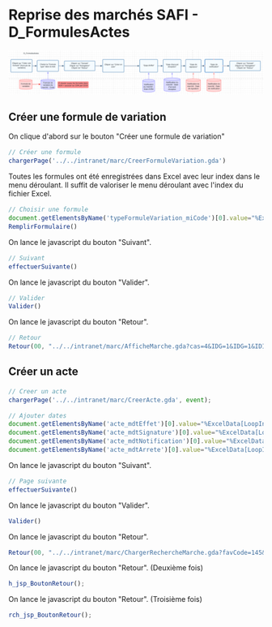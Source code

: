 # Reprise des marchés SAFI - D_FormulesActes

![Reprise Marchés SAFI - D_FormulesActes Diagramme](RepriseMarchesSAFI-D_FormulesActes_Diagramme.png)

## Créer une formule de variation
On clique d'abord sur le bouton "Créer une formule de variation"
```javascript
// Créer une formule
chargerPage('../../intranet/marc/CreerFormuleVariation.gda')
```

Toutes les formules ont été enregistrées dans Excel avec leur index dans le menu déroulant. Il suffit de valoriser le menu déroulant avec l'index du fichier Excel.
```javascript
// Choisir une formule
document.getElementsByName('typeFormuleVariation_miCode')[0].value="%ExcelData[LoopIndex]['Formule de variation du marché - Code']%";
RemplirFormulaire()
```

On lance le javascript du bouton "Suivant".
```javascript
// Suivant
effectuerSuivante()
```

On lance le javascript du bouton "Valider".
```javascript
// Valider
Valider()
```

On lance le javascript du bouton "Retour".
```javascript
// Retour
Retour(00, "../../intranet/marc/AfficheMarche.gda?cas=4&IDG=1&IDG=1&IDIP=IDIP_1670856590548&code=1078&ignorerIDIP=1&onglet=2&histoaction=-1")
```

## Créer un acte

```javascript
// Creer un acte
chargerPage('../../intranet/marc/CreerActe.gda', event);
```

```javascript
// Ajouter dates
document.getElementsByName('acte_mdtEffet')[0].value="%ExcelData[LoopIndex]['Notification du marché - Date d\'effet']%";
document.getElementsByName('acte_mdtSignature')[0].value="%ExcelData[LoopIndex]['Notification du marché - Date de signature']%";
document.getElementsByName('acte_mdtNotification')[0].value="%ExcelData[LoopIndex]['Notification du marché - Date de notification']%";
document.getElementsByName('acte_mdtArrete')[0].value="%ExcelData[LoopIndex]['Notification du marché - Date d\'accusé réception']%";
```

On lance le javascript du bouton "Suivant".
```javascript
// Page suivante
effectuerSuivante()
```
On lance le javascript du bouton "Valider".
```javascript
Valider()
```
On lance le javascript du bouton "Retour".
```javascript
Retour(00, "../../intranet/marc/ChargerRechercheMarche.gda?favCode=145&IDG=1&ignorerIDIP=1&ignorerIDIP=1&onglet=2&histoaction=-1")
```
On lance le javascript du bouton "Retour". (Deuxième fois)
```javascript
h_jsp_BoutonRetour();
```

On lance le javascript du bouton "Retour". (Troisième fois)
```javascript
rch_jsp_BoutonRetour();
```


